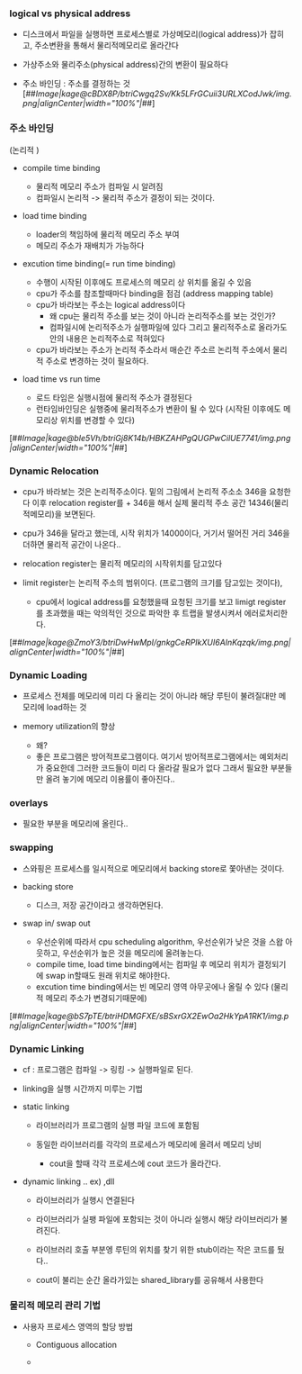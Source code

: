 ### logical vs physical address

- 디스크에서 파일을 실행하면 프로세스별로 가상메모리(logical address)가 잡히고, 주소변환을 통해서 물리적메모리로 올라간다

- 가상주소와 물리주소(physical address)간의 변환이 필요하다

- 주소 바인딩 : 주소를 결정하는 것 
[##_Image|kage@cBDX8P/btriCwgq2Sv/Kk5LFrGCuii3URLXCodJwk/img.png|alignCenter|width="100%"|_##]

### 주소 바인딩
(논리적 )
- compile time binding
	- 물리적 메모리 주소가 컴파일 시 알려짐
    - 컴파일시 논리적 -> 물리적 주소가 결정이 되는 것이다.
    
- load time binding
	- loader의 책임하에 물리적 메모리 주소 부여 
    - 메모리 주소가 재배치가 가능하다 

- excution time binding(= run time binding)
	- 수행이 시작된 이후에도 프로세스의 메모리 상 위치를 옮길 수 있음
    - cpu가 주소를 참조할때마다 binding을 점검 (address mapping table)
    - cpu가 바라보는 주소는 logical address이다
    	- 왜 cpu는 물리적 주소를 보는 것이 아니라 논리적주소를 보는 것인가?
        - 컴파일시에 논리적주소가 실행파일에 있다 그리고 물리적주소로 올라가도 안의 내용은 논리적주소로 적혀있다
	- cpu가 바라보는 주소가 논리적 주소라서 매순간 주소르 논리적 주소에서 물리적 주소로 변경하는 것이 필요하다.
    
- load time vs run time 

	- 로드 타임은 실행시점에 물리적 주소가 결정된다 
    - 런타임바인딩은 실행중에 물리적주소가 변환이 될 수 있다 (시작된 이후에도 메모리상 위치를 변경할 수 있다)
    
[##_Image|kage@bIe5Vh/btriGj8K14b/HBKZAHPgQUGPwCilUE7741/img.png|alignCenter|width="100%"|_##]


### Dynamic Relocation

- cpu가 바라보는 것은 논리적주소이다. 밑의 그림에서 논리적 주소소 346을 요청한다 이후 relocation register를 + 346을 해서 실제 물리적 주소 공간 14346(물리적메모리)을 보면된다. 

- cpu가 346을 달라고 했는데, 시작 위치가 14000이다, 거기서 떨어진 거리 346을  더하면 물리적 공간이 나온다.. 

- relocation register는 물리적 메모리의 시작위치를 담고있다

- limit register는 논리적 주소의 범위이다. (프로그램의 크기를 담고있는 것이다), 
	- cpu에서 logical address를 요청했을때 요청된 크기를 보고 limigt register를 초과했을 때는 악의적인 것으로 파악한 후 트랩을 발생시켜서 에러로처리한다.

[##_Image|kage@ZmoY3/btriDwHwMpI/gnkgCeRPIkXUI6AInKqzqk/img.png|alignCenter|width="100%"|_##]



### Dynamic Loading

- 프로세스 전체를 메모리에 미리 다 올리는 것이 아니라 해당 루틴이 불려질대만 메모리에 load하는 것

- memory utilization의 향상
	- 왜? 
    - 좋은 프로그램은 방어적프로그램이다. 여기서 방어적프로그램에서는 예외처리가 중요한데 그러한 코드들이 미리 다 올라갈 필요가 없다 그래서 필요한 부분들 만 올려 놓기에 메모리 이용률이 좋아진다..
    
### overlays

- 필요한 부분을 메모리에 올린다..

### swapping

- 스와핑은 프로세스를 일시적으로 메모리에서 backing store로 쫓아낸는 것이다.

- backing store
	- 디스크, 저장 공간이라고 생각하면된다.
    
- swap in/ swap out
	- 우선순위에 따라서 cpu scheduling algorithm, 우선순위가 낮은 것을 스왑 아웃하고, 우선순위가 높은 것을 메모리에 올려놓는다.
    - compile time, load time binding에서는  컴파일 후 메모리 위치가 결정되기에 swap in할때도 원래 위치로  해야한다.
    - excution time binding에서는 빈 메모리 영역 아무곳에나 올릴 수 있다 (물리적 메모리 주소가 변경되기때문에)

[##_Image|kage@bS7pTE/btriHDMGFXE/sBSxrGX2EwOa2HkYpA1RK1/img.png|alignCenter|width="100%"|_##]


### Dynamic Linking

- cf : 프로그램은 컴파일 -> 링킹 -> 실행파일로 된다.

- linking을 실행 시간까지 미루는 기법

- static linking
	- 라이브러리가 프로그램의 실행 파일 코드에 포함됨
    
    - 동일한 라이브러리를 각각의 프로세스가 메모리에 올려서 메모리 낭비
    	- cout을 할때 각각 프로세스에 cout 코드가 올라간다. 
    
- dynamic linking  .. ex) ,dll 
	-  라이브러리가 실행시 연결된다
    
    - 라이브러리가 실팽 파일에 포함되는 것이 아니라 실행시 해당 라이브러리가 불려진다.
    
    - 라이브러리 호출 부분엥 루틴의 위치를 찾기 위한 stub이라는 작은 코드를 뒀다..

	- cout이 불리는 순간 올라가있는 shared_library를 공유해서 사용한다


### 물리적 메모리 관리 기법

- 사용자 프로세스 영역의 할당 방법

	- Contiguous allocation 
    
    - 